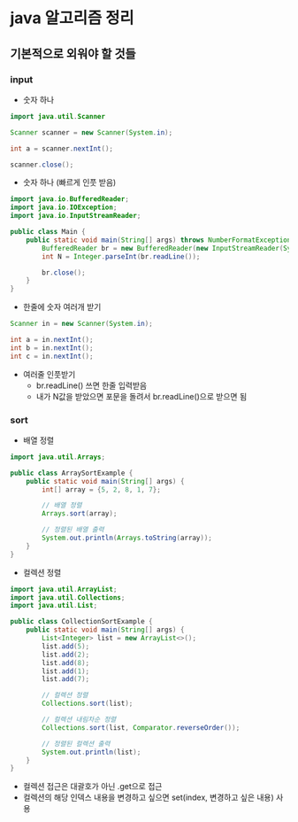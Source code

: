 # java 알고리즘 정리

## 기본적으로 외워야 할 것들

### input

- 숫자 하나

```java
import java.util.Scanner

Scanner scanner = new Scanner(System.in);

int a = scanner.nextInt();

scanner.close();
```

- 숫자 하나 (빠르게 인풋 받음)

```java
import java.io.BufferedReader;
import java.io.IOException;
import java.io.InputStreamReader;

public class Main {
    public static void main(String[] args) throws NumberFormatException, IOException {
        BufferedReader br = new BufferedReader(new InputStreamReader(System.in));
        int N = Integer.parseInt(br.readLine());

        br.close();
    }
}
```

- 한줄에 숫자 여러개 받기

```java
Scanner in = new Scanner(System.in);

int a = in.nextInt();
int b = in.nextInt();
int c = in.nextInt();
```

- 여러줄 인풋받기
  - br.readLine() 쓰면 한줄 입력받음
  - 내가 N값을 받았으면 포문을 돌려서 br.readLine()으로 받으면 됨

### sort

- 배열 정렬

```java
import java.util.Arrays;

public class ArraySortExample {
    public static void main(String[] args) {
        int[] array = {5, 2, 8, 1, 7};

        // 배열 정렬
        Arrays.sort(array);

        // 정렬된 배열 출력
        System.out.println(Arrays.toString(array));
    }
}
```

- 컬렉션 정렬

```java
import java.util.ArrayList;
import java.util.Collections;
import java.util.List;

public class CollectionSortExample {
    public static void main(String[] args) {
        List<Integer> list = new ArrayList<>();
        list.add(5);
        list.add(2);
        list.add(8);
        list.add(1);
        list.add(7);

        // 컬렉션 정렬
        Collections.sort(list);

        // 컬렉션 내림차순 정렬
        Collections.sort(list, Comparator.reverseOrder());

        // 정렬된 컬렉션 출력
        System.out.println(list);
    }
}
```

- 컬렉션 접근은 대괄호가 아닌 .get으로 접근
- 컬렉션의 해당 인덱스 내용을 변경하고 싶으면 set(index, 변경하고 싶은 내용) 사용
